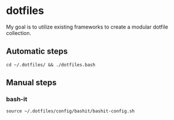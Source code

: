 # dotfiles
My goal is to utilize existing frameworks to create a modular dotfile collection.

## Automatic steps

```
cd ~/.dotfiles/ && ./dotfiles.bash
```

## Manual steps

### bash-it

```
source ~/.dotfiles/config/bashit/bashit-config.sh
```

